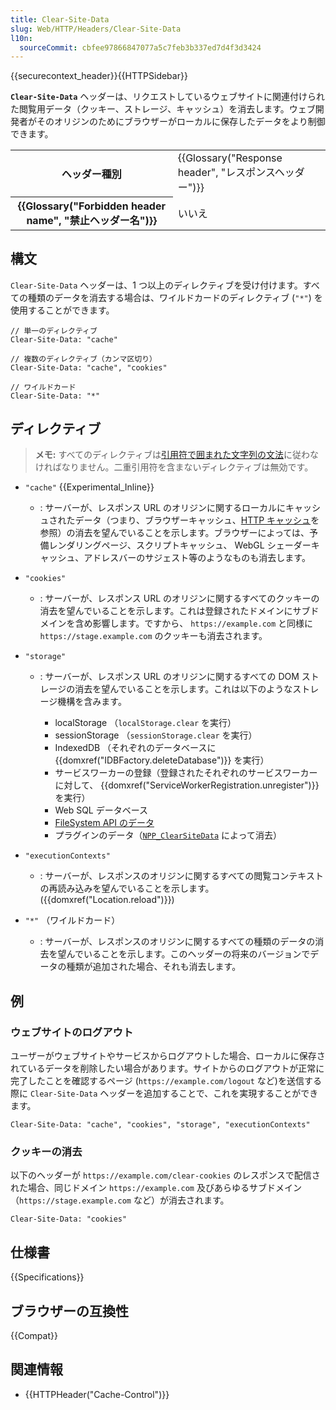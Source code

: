 ```yaml
---
title: Clear-Site-Data
slug: Web/HTTP/Headers/Clear-Site-Data
l10n:
  sourceCommit: cbfee97866847077a5c7feb3b337ed7d4f3d3424
---
```


{{securecontext_header}}{{HTTPSidebar}}

**`Clear-Site-Data`** ヘッダーは、リクエストしているウェブサイトに関連付けられた閲覧用データ（クッキー、ストレージ、キャッシュ）を消去します。ウェブ開発者がそのオリジンのためにブラウザーがローカルに保存したデータをより制御できます。

<table class="properties">
  <tbody>
    <tr>
      <th scope="row">ヘッダー種別</th>
      <td>{{Glossary("Response header", "レスポンスヘッダー")}}</td>
    </tr>
    <tr>
      <th scope="row">{{Glossary("Forbidden header name", "禁止ヘッダー名")}}</th>
      <td>いいえ</td>
    </tr>
  </tbody>
</table>

## 構文

`Clear-Site-Data` ヘッダーは、1 つ以上のディレクティブを受け付けます。すべての種類のデータを消去する場合は、ワイルドカードのディレクティブ (`"*"`) を使用することができます。

```http
// 単一のディレクティブ
Clear-Site-Data: "cache"

// 複数のディレクティブ（カンマ区切り）
Clear-Site-Data: "cache", "cookies"

// ワイルドカード
Clear-Site-Data: "*"
```

## ディレクティブ

> **メモ:** すべてのディレクティブは[引用符で囲まれた文字列の文法](https://datatracker.ietf.org/doc/html/rfc7230#section-3.2.6)に従わなければなりません。二重引用符を含まないディレクティブは無効です。

- `"cache"` {{Experimental_Inline}}
  - : サーバーが、レスポンス URL のオリジンに関するローカルにキャッシュされたデータ（つまり、ブラウザーキャッシュ、[HTTP キャッシュ](/ja/docs/Web/HTTP/Caching)を参照）の消去を望んでいることを示します。ブラウザーによっては、予備レンダリングページ、スクリプトキャッシュ、 WebGL シェーダーキャッシュ、アドレスバーのサジェスト等のようなものも消去します。
- `"cookies"`
  - : サーバーが、レスポンス URL のオリジンに関するすべてのクッキーの消去を望んでいることを示します。これは登録されたドメインにサブドメインを含め影響します。ですから、 `https://example.com` と同様に `https://stage.example.com` のクッキーも消去されます。
- `"storage"`

  - : サーバーが、レスポンス URL のオリジンに関するすべての DOM ストレージの消去を望んでいることを示します。これは以下のようなストレージ機構を含みます。

    - localStorage （`localStorage.clear` を実行）
    - sessionStorage （`sessionStorage.clear` を実行）
    - IndexedDB （それぞれのデータベースに {{domxref("IDBFactory.deleteDatabase")}} を実行）
    - サービスワーカーの登録（登録されたそれぞれのサービスワーカーに対して、 {{domxref("ServiceWorkerRegistration.unregister")}} を実行）
    - Web SQL データベース
    - [FileSystem API のデータ](/ja/docs/Web/API/File_and_Directory_Entries_API)
    - プラグインのデータ（[`NPP_ClearSiteData`](https://wiki.mozilla.org/NPAPI:ClearSiteData) によって消去）

- `"executionContexts"`
  - : サーバーが、レスポンスのオリジンに関するすべての閲覧コンテキストの再読み込みを望んでいることを示します。 ({{domxref("Location.reload")}})
- `"*"` （ワイルドカード）
  - : サーバーが、レスポンスのオリジンに関するすべての種類のデータの消去を望んでいることを示します。このヘッダーの将来のバージョンでデータの種類が追加された場合、それも消去します。

## 例

### ウェブサイトのログアウト

ユーザーがウェブサイトやサービスからログアウトした場合、ローカルに保存されているデータを削除したい場合があります。サイトからのログアウトが正常に完了したことを確認するページ (`https://example.com/logout` など)を送信する際に `Clear-Site-Data` ヘッダーを追加することで、これを実現することができます。

```http
Clear-Site-Data: "cache", "cookies", "storage", "executionContexts"
```

### クッキーの消去

以下のヘッダーが `https://example.com/clear-cookies` のレスポンスで配信された場合、同じドメイン `https://example.com` 及びあらゆるサブドメイン（`https://stage.example.com` など）が消去されます。

```http
Clear-Site-Data: "cookies"
```

## 仕様書

{{Specifications}}

## ブラウザーの互換性

{{Compat}}

## 関連情報

- {{HTTPHeader("Cache-Control")}}
